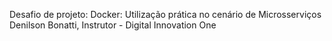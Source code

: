 Desafio de projeto: Docker: Utilização prática no cenário de Microsserviços
Denilson Bonatti, Instrutor - Digital Innovation One
